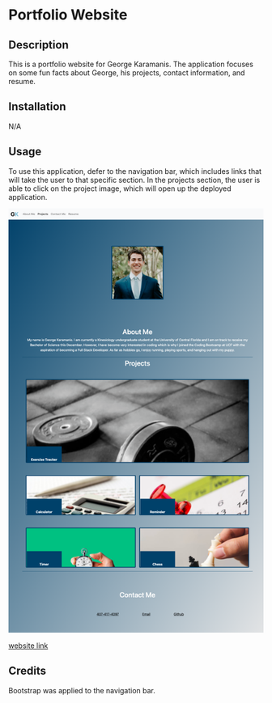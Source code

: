 # Portfolio Website

## Description

This is a portfolio website for George Karamanis. The application focuses on some fun facts about George, his projects, contact information, and resume.

## Installation

N/A

## Usage

To use this application, defer to the navigation bar, which includes links that will take the user to that specific section. In the projects section, the user is able to click on the project image, which will open up the deployed application. 

![Screenshot of portfolio webpage](/assets/images/portfolio.png)

[website link](https://gkaramanis1.github.io/)

## Credits

Bootstrap was applied to the navigation bar.
